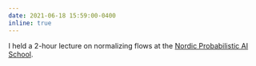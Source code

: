 ```yaml
---
date: 2021-06-18 15:59:00-0400
inline: true
---
```


I held a 2-hour lecture on normalizing flows at the [Nordic Probabilistic AI School](https://probabilistic.ai/).
